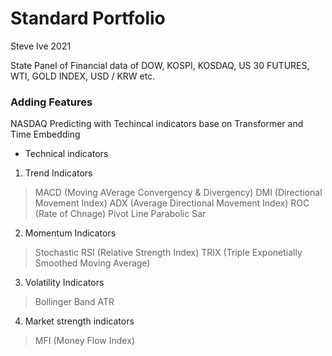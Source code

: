 # Standard Portfolio

Steve Ive 2021

State Panel of Financial data of DOW, KOSPI, KOSDAQ, US 30 FUTURES, WTI, GOLD INDEX, USD / KRW etc.

### Adding Features

NASDAQ Predicting with Techincal indicators base on Transformer and Time Embedding

- Technical indicators

1. Trend Indicators

> MACD (Moving AVerage Convergency & Divergency)
> DMI (Directional Movement Index)
> ADX (Average Directional Movement Index)
> ROC (Rate of Chnage)
> Pivot Line
> Parabolic Sar


2. Momentum Indicators

> Stochastic
> RSI (Relative Strength Index)
> TRIX (Triple Exponetially Smoothed Moving Average)

3. Volatility Indicators

> Bollinger Band
> ATR

4. Market strength indicators

> MFI (Money Flow Index)
